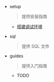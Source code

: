 
* setup
    > 提供安装指南
    * [搭建调试环境](https://gitee.com/zhijiantianya/onemall/docs/setup/quick-start.md)

* sql
    > 提供 SQL 文件

* guides
    > 提供入门指南
    * TODO
